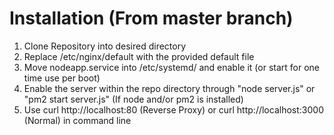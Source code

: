 # Installation (From master branch)
1. Clone Repository into desired directory
2. Replace /etc/nginx/default with the provided default file
3. Move nodeapp.service into /etc/systemd/ and enable it (or start for one time use per boot)
4. Enable the server within the repo directory through "node server.js" or "pm2 start server.js" (If node and/or pm2 is installed)
5. Use curl http://localhost:80 (Reverse Proxy) or curl http://localhost:3000 (Normal) in command line
